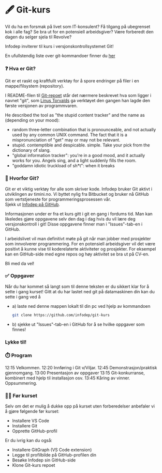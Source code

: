 # 🖋️ Git-kurs

Vil du ha en forsmak på livet som IT-konsulent? Få tilgang på ubegrenset kok i alle fag? Se bra ut for en potensiell arbeidsgiver? Være forberedt den dagen du selger sjela til Revolve? 

Infodep inviterer til kurs i versjonskontrollsystemet Git!

En ufullstendig liste over git-kommandoer finner du [her](./git-cheatsheet.md)

### ❓ Hva er Git?

Git er et raskt og kraftfullt verktøy for å spore endringer på filer i en mappe/filsystem (repository). 

I README-filen til [Git-repoet](https://github.com/git/git) står det nærmere beskrevet hva som ligger i navnet "git", som [Linus Torvalds](https://no.wikipedia.org/wiki/Linus_Torvalds) ga verktøyet den gangen han lagde den første versjonen av programmvaren. 

He described the tool as "the stupid content tracker" and the name as (depending on your mood):  

- random three-letter combination that is pronounceable, and not actually used by any common UNIX command. The fact that it is a mispronunciation of "get" may or may not be relevant.  
- stupid. contemptible and despicable. simple. Take your pick from the dictionary of slang.  
- "global information tracker": you're in a good mood, and it actually works for you. Angels sing, and a light suddenly fills the room.  
- "goddamn idiotic truckload of sh*t": when it breaks

### 🤔 Hvorfor Git?

Git er et viktig verktøy for alle som skriver kode. Infodep bruker Git aktivt i utviklingen av timini.no. Vi byttet nylig fra Bitbucket og bruker nå GitHub som vertstjeneste for programmeringsprosessen vår.   
Sjekk ut [Infodep på GitHub](https://github.com/infodep).

Informasjonen under er fra et kurs gitt i git en gang i fordums tid. Man kan likeledes gjøre oppgavene selv den dag i dag hvis du vil lære deg versjonskontroll i git! Disse oppgavene finner man i "Issues"-tab-en i GitHub. 

I arbeidslivet vil man definitivt møte på git når man jobber med prosjekter som innvolverer programmering. For en potensiell arbeidsgiver vil det være positivt å kunne vise til koderelaterte aktiviteter og prosjekter. For eksempel kan en GitHub-side med egne repos og høy aktivitet se bra ut på CV-en.

Bli med da vel!

### ✅ Oppgaver

Når du har kommet så langt som til denne teksten er du sikkert klar for å sette i gang kurset! Gitt at du har lastet ned git på datamaskinen din kan du sette i gang ved å 
 - a) laste ned denne mappen lokalt til din pc ved hjelp av kommandoen 
    ```sh
    git clone https://github.com/infodep/git-kurs 
    ```
 - b) sjekke ut "Issues"-tab-en i GitHub for å se hvilke oppgaver som finnes! 


### Lykke til! 

### ⏱️ Program

12:15 Velkommen.
12:20 Innføring i Git v/Viljar.
12:45 Demonstrasjon/praktisk gjennomgang.
13:00 Presentasjon av oppgaver
13:15 Git-konkurranse, kombinert med hjelp til installasjon osv.
13:45 Kåring av vinner. Oppsummering.

### 🧑‍💻 Før kurset

Selv om det er mulig å dukke opp på kurset uten forberedelser anbefaler vi å gjøre følgende før kurset:
- Installere VS Code
- Installere Git
- Opprette GitHub-profil

Er du ivrig kan du også:
- Installere GitGraph (VS Code extension)
- Legge til profilbilde på GitHub-profilen din
- Besøke Infodep sin GitHub-side
- Klone Git-kurs repoet
